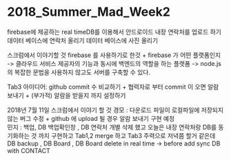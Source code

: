# 2018_Summer_Mad_Week2

firebase에 제공하는 real timeDB를 이용해서 안드로이드 내장 연락처를 업로드 하기
데이터 베이스에 연락처 올리기 
데이터 베이스에 사진 올리기 

스크럼에서 이야기할 것
firebase 를 사용하기로 한것 + firebase 가 어떤 플랫폼인지
-> 클라우드 서비스 제공자의 기능과 동시에 백엔드의 역할을 하는 플랫폼 
-> node.js 의 복잡한 문법을 사용하지 않고도 서버를 구축할 수 있다. 

Tab3 아이디어: github commit 수 비교하기 + 협력자로 부터 commit 이 오면 알람 보내기 + (부가적) 알람을 받을지 까지 설정하기 

2018년 7월 11일 
스크럼에서 이야기 할 것
경모 : 다운로드 파일이 로컬파일에 저장되지 않는 버그 수정 + github 에 upload 될 경우 알람 보내기 구현 예정  
민지 : 백업, DB 백업확인창 , DB 연락처 개별 삭제 했고 오늘은 내장 연락처랑 DB를 동기화하는 것 까지 구현하고 Tab1,2 merge 하고 Tab3 주력으로 저녁쯤 할거 같은데  
DB backup , DB Board , DB Board delete
in real time
-> before add sync DB with CONTACT
